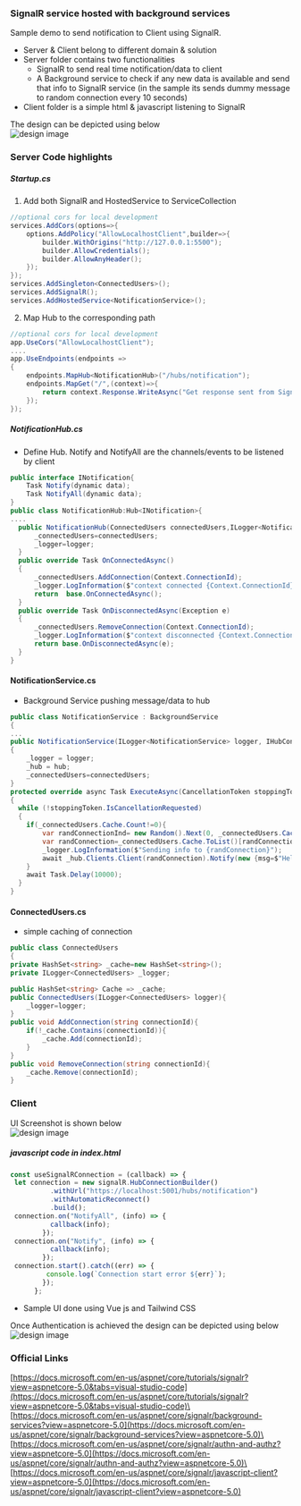### SignalR service hosted with background services

Sample demo to send notification to Client using SignalR.

- Server & Client belong to different domain & solution
- Server folder contains two functionalities
  - SignalR to send real time notification/data to client
  - A Background service to check if any new data is available and send that info to SignalR service (in the sample its sends dummy message to random connection every 10 seconds)
- Client folder is a simple html & javascript listening to SignalR

The design can be depicted using below \
![design image](https://github.com/gouthamrangarajan/Asp.Net/blob/master/SignalR%2BBackgroundService/Design.png)

### Server Code highlights

##### Startup.cs

1. Add both SignalR and HostedService to ServiceCollection

```C#
//optional cors for local development
services.AddCors(options=>{
    options.AddPolicy("AllowLocalhostClient",builder=>{
        builder.WithOrigins("http://127.0.0.1:5500");
        builder.AllowCredentials();
        builder.AllowAnyHeader();
    });
});
services.AddSingleton<ConnectedUsers>();
services.AddSignalR();
services.AddHostedService<NotificationService>();
```

2. Map Hub to the corresponding path

```C#
//optional cors for local development
app.UseCors("AllowLocalhostClient");
....
app.UseEndpoints(endpoints =>
{
    endpoints.MapHub<NotificationHub>("/hubs/notification");
    endpoints.MapGet("/",(context)=>{
        return context.Response.WriteAsync("Get response sent from SignalR hosted in background services");
    });
});
```

##### NotificationHub.cs

- Define Hub. Notify and NotifyAll are the channels/events to be listened by client

```C#
public interface INotification{
    Task Notify(dynamic data);
    Task NotifyAll(dynamic data);
}
public class NotificationHub:Hub<INotification>{
....
  public NotificationHub(ConnectedUsers connectedUsers,ILogger<NotificationHub>logger){
      _connectedUsers=connectedUsers;
      _logger=logger;
  }
  public override Task OnConnectedAsync()
  {
      _connectedUsers.AddConnection(Context.ConnectionId);
      _logger.LogInformation($"context connected {Context.ConnectionId}");
      return  base.OnConnectedAsync();
  }
  public override Task OnDisconnectedAsync(Exception e)
  {
      _connectedUsers.RemoveConnection(Context.ConnectionId);
      _logger.LogInformation($"context disconnected {Context.ConnectionId}");
      return base.OnDisconnectedAsync(e);
  }
}
```

#### NotificationService.cs

- Background Service pushing message/data to hub

```C#
public class NotificationService : BackgroundService
{
...
public NotificationService(ILogger<NotificationService> logger, IHubContext<NotificationHub, INotification> hub,ConnectedUsers connectedUsers)
{
    _logger = logger;
    _hub = hub;
    _connectedUsers=connectedUsers;
}
protected override async Task ExecuteAsync(CancellationToken stoppingToken)
{
  while (!stoppingToken.IsCancellationRequested)
  {
    if(_connectedUsers.Cache.Count!=0){
        var randConnectionInd= new Random().Next(0, _connectedUsers.Cache.Count);
        var randConnection=_connectedUsers.Cache.ToList()[randConnectionInd];
        _logger.LogInformation($"Sending info to {randConnection}");
        await _hub.Clients.Client(randConnection).Notify(new {msg=$"Hello user ${randConnection}, sending random message",id=new Random().Next(1,1000000000)});
    }
    await Task.Delay(10000);
  }
}
```

#### ConnectedUsers.cs

- simple caching of connection

```C#
public class ConnectedUsers
{
private HashSet<string> _cache=new HashSet<string>();
private ILogger<ConnectedUsers> _logger;

public HashSet<string> Cache => _cache;
public ConnectedUsers(ILogger<ConnectedUsers> logger){
    _logger=logger;
}
public void AddConnection(string connectionId){
    if(!_cache.Contains(connectionId)){
        _cache.Add(connectionId);
    }
}
public void RemoveConnection(string connectionId){
    _cache.Remove(connectionId);
}
```

### Client

UI Screenshot is shown below\
![design image](https://github.com/gouthamrangarajan/Asp.Net/blob/master/SignalR%2BBackgroundService/Client.PNG)

##### javascript code in index.html

```javascript
const useSignalRConnection = (callback) => {
 let connection = new signalR.HubConnectionBuilder()
          .withUrl("https://localhost:5001/hubs/notification")
          .withAutomaticReconnect()
          .build();
 connection.on("NotifyAll", (info) => {
          callback(info);
        });
 connection.on("Notify", (info) => {
          callback(info);
        });
 connection.start().catch((err) => {
         console.log(`Connection start error ${err}`);
        });
      };
```

- Sample UI done using Vue js and Tailwind CSS

Once Authentication is achieved the design can be depicted using below \
![design image](https://github.com/gouthamrangarajan/Asp.Net/blob/master/SignalR%2BBackgroundService/Authentication.png)

### Official Links

[https://docs.microsoft.com/en-us/aspnet/core/tutorials/signalr?view=aspnetcore-5.0&tabs=visual-studio-code](https://docs.microsoft.com/en-us/aspnet/core/tutorials/signalr?view=aspnetcore-5.0&tabs=visual-studio-code)\
[https://docs.microsoft.com/en-us/aspnet/core/signalr/background-services?view=aspnetcore-5.0](https://docs.microsoft.com/en-us/aspnet/core/signalr/background-services?view=aspnetcore-5.0)\
[https://docs.microsoft.com/en-us/aspnet/core/signalr/authn-and-authz?view=aspnetcore-5.0](https://docs.microsoft.com/en-us/aspnet/core/signalr/authn-and-authz?view=aspnetcore-5.0)\
[https://docs.microsoft.com/en-us/aspnet/core/signalr/javascript-client?view=aspnetcore-5.0](https://docs.microsoft.com/en-us/aspnet/core/signalr/javascript-client?view=aspnetcore-5.0)
